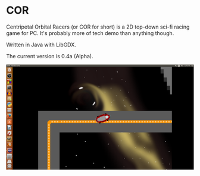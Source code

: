 # COR

Centripetal Orbital Racers (or COR for short) is a 2D top-down sci-fi racing game for PC. It's probably more of tech demo
than anything though.

Written in Java with LibGDX.

The current version is 0.4a (Alpha).

![Black hole screenshot](https://github.com/Elaguy/COR/blob/master/core/assets/screenshots/black_hole.png "Black hole screenshot")
